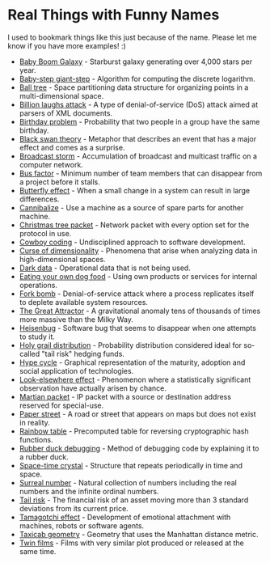 # Real Things with Funny Names

I used to bookmark things like this just because of the name. Please let me know if you have more examples! :)

- [Baby Boom Galaxy](https://en.wikipedia.org/wiki/Baby_Boom_Galaxy) -
  Starburst galaxy generating over 4,000 stars per year.
- [Baby-step giant-step](https://en.wikipedia.org/wiki/Baby-step_giant-step) -
  Algorithm for computing the discrete logarithm.
- [Ball tree](https://en.wikipedia.org/wiki/Ball_tree) -
  Space partitioning data structure for organizing points in a multi-dimensional space.
- [Billion laughs attack](https://en.wikipedia.org/wiki/Billion_laughs_attack) -
  A type of denial-of-service (DoS) attack aimed at parsers of XML documents.
- [Birthday problem](https://en.wikipedia.org/wiki/Birthday_problem) -
  Probability that two people in a group have the same birthday.
- [Black swan theory](https://en.wikipedia.org/wiki/Black_swan_theory) -
   Metaphor that describes an event that has a major effect and comes as a surprise.
- [Broadcast storm](https://en.wikipedia.org/wiki/Broadcast_storm) -
  Accumulation of broadcast and multicast traffic on a computer network.
- [Bus factor](https://en.wikipedia.org/wiki/Bus_factor) -
  Minimum number of team members that can disappear from a project before it stalls.
- [Butterfly effect](https://en.wikipedia.org/wiki/Butterfly_effect) -
  When a small change in a system can result in large differences.
- [Cannibalize](https://en.oxforddictionaries.com/definition/cannibalize) -
  Use a machine as a source of spare parts for another machine.
- [Christmas tree packet](https://en.wikipedia.org/wiki/Christmas_tree_packet) -
  Network packet with every option set for the protocol in use.
- [Cowboy coding](https://en.wikipedia.org/wiki/Cowboy_coding) -
  Undisciplined approach to software development.
- [Curse of dimensionality](https://en.wikipedia.org/wiki/Curse_of_dimensionality) -
  Phenomena that arise when analyzing data in high-dimensional spaces.
- [Dark data](https://en.wikipedia.org/wiki/Dark_data) -
  Operational data that is not being used.
- [Eating your own dog food](https://en.wikipedia.org/wiki/Eating_your_own_dog_food) -
  Using own products or services for internal operations.
- [Fork bomb](https://en.wikipedia.org/wiki/Fork_bomb) -
  Denial-of-service attack where a process replicates itself to deplete available system resources.
- [The Great Attractor](https://en.wikipedia.org/wiki/Great_Attractor) -
  A gravitational anomaly tens of thousands of times more massive than the Milky Way.
- [Heisenbug](https://en.wikipedia.org/wiki/Heisenbug) -
  Software bug that seems to disappear when one attempts to study it.
- [Holy grail distribution](https://en.wikipedia.org/wiki/Holy_grail_distribution) -
  Probability distribution considered ideal for so-called "tail risk" hedging funds.
- [Hype cycle](https://en.wikipedia.org/wiki/Hype_cycle) -
  Graphical representation of the maturity, adoption and social application of technologies.
- [Look-elsewhere effect](https://en.wikipedia.org/wiki/Look-elsewhere_effect) -
  Phenomenon where a statistically significant observation have actually arisen by chance.
- [Martian packet](https://en.wikipedia.org/wiki/Martian_packet) -
  IP packet with a source or destination address reserved for special-use.
- [Paper street](https://en.wikipedia.org/wiki/Paper_street) -
  A road or street that appears on maps but does not exist in reality.
- [Rainbow table](https://en.wikipedia.org/wiki/Rainbow_table) -
  Precomputed table for reversing cryptographic hash functions.
- [Rubber duck debugging](https://en.wikipedia.org/wiki/Rubber_duck_debugging) -
  Method of debugging code by explaining it to a rubber duck.
- [Space-time crystal](https://en.wikipedia.org/wiki/Space-time_crystal) -
  Structure that repeats periodically in time and space.
- [Surreal number](https://en.wikipedia.org/wiki/Surreal_number) -
  Natural collection of numbers including the real numbers and the infinite ordinal numbers.
- [Tail risk](https://en.wikipedia.org/wiki/Tail_risk) -
  The financial risk of an asset moving more than 3 standard deviations from its current price.
- [Tamagotchi effect](https://en.wikipedia.org/wiki/Tamagotchi_effect) -
  Development of emotional attachment with machines, robots or software agents.
- [Taxicab geometry](https://en.wikipedia.org/wiki/Taxicab_geometry) -
  Geometry that uses the Manhattan distance metric.
- [Twin films](https://en.wikipedia.org/wiki/Twin_films) -
  Films with very similar plot produced or released at the same time.
